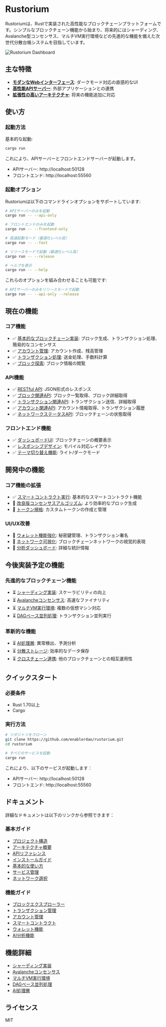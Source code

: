 # Rustorium

Rustoriumは、Rustで実装された高性能なブロックチェーンプラットフォームです。シンプルなブロックチェーン機能から始まり、将来的にはシャーディング、Avalanche型コンセンサス、マルチVM実行環境などの先進的な機能を備えた次世代分散台帳システムを目指しています。

![Rustorium Dashboard](docs/images/dashboard.png)

## 主な特徴

- **[モダンなWebインターフェース](docs/guides/basic-usage.md#webui%E3%81%AE%E4%BD%BF%E7%94%A8)**: ダークモード対応の直感的なUI
- **[高性能APIサーバー](docs/api/reference.md)**: 外部アプリケーションとの連携
- **[拡張性の高いアーキテクチャ](docs/architecture/overview.md)**: 将来の機能追加に対応

## 使い方

### 起動方法

基本的な起動:

```bash
cargo run
```

これにより、APIサーバーとフロントエンドサーバーが起動します。

- APIサーバー: http://localhost:50128
- フロントエンド: http://localhost:55560

### 起動オプション

Rustoriumは以下のコマンドラインオプションをサポートしています:

```bash
# APIサーバーのみを起動
cargo run -- --api-only

# フロントエンドのみを起動
cargo run -- --frontend-only

# 高速起動モード（最適化レベル低）
cargo run -- --fast

# リリースモードで起動（最適化レベル高）
cargo run -- --release

# ヘルプを表示
cargo run -- --help
```

これらのオプションを組み合わせることも可能です:

```bash
# APIサーバーのみをリリースモードで起動
cargo run -- --api-only --release
```

## 現在の機能

### コア機能
- ✅ [基本的なブロックチェーン実装](docs/architecture/overview.md): ブロック生成、トランザクション処理、簡易的なコンセンサス
- ✅ [アカウント管理](docs/guides/accounts.md): アカウント作成、残高管理
- ✅ [トランザクション処理](docs/guides/transactions.md): 送金処理、手数料計算
- ✅ [ブロック探索](docs/guides/blocks-explorer.md): ブロック情報の閲覧

### API機能
- ✅ [RESTful API](docs/api/reference.md): JSON形式のレスポンス
- ✅ [ブロック関連API](docs/api/reference.md#ブロック関連): ブロック一覧取得、ブロック詳細取得
- ✅ [トランザクション関連API](docs/api/reference.md#トランザクション関連): トランザクション送信、詳細取得
- ✅ [アカウント関連API](docs/api/reference.md#アカウント関連): アカウント情報取得、トランザクション履歴
- ✅ [ネットワークステータスAPI](docs/api/reference.md#ネットワーク関連): ブロックチェーンの状態取得

### フロントエンド機能
- ✅ [ダッシュボードUI](docs/guides/basic-usage.md#ダッシュボード): ブロックチェーンの概要表示
- ✅ [レスポンシブデザイン](docs/guides/basic-usage.md): モバイル対応レイアウト
- ✅ [テーマ切り替え機能](docs/guides/basic-usage.md): ライト/ダークモード

## 開発中の機能

### コア機能の拡張
- ✅ [スマートコントラクト実行](docs/guides/smart-contracts.md): 基本的なスマートコントラクト機能
- 🔄 [改良版コンセンサスアルゴリズム](docs/features/consensus.md): より効率的なブロック生成
- 🔄 [トークン規格](docs/guides/tokens.md): カスタムトークンの作成と管理

### UI/UX改善
- 🔄 [ウォレット機能強化](docs/guides/wallet.md): 秘密鍵管理、トランザクション署名
- 🔄 [ネットワーク可視化](docs/guides/basic-usage.md#ネットワーク可視化): ブロックチェーンネットワークの視覚的表現
- 🔄 [分析ダッシュボード](docs/guides/basic-usage.md#分析ダッシュボード): 詳細な統計情報

## 今後実装予定の機能

### 先進的なブロックチェーン機能
- ⏳ [シャーディング実装](docs/features/sharding.md): スケーラビリティの向上
- ⏳ [Avalancheコンセンサス](docs/features/consensus.md): 高速なファイナリティ
- ⏳ [マルチVM実行環境](docs/features/multi-vm.md): 複数の仮想マシン対応
- ⏳ [DAGベース並列処理](docs/features/dag-execution.md): トランザクション並列実行

### 革新的な機能
- ⏳ [AI処理層](docs/features/ai-layer.md): 異常検出、予測分析
- ⏳ [分散ストレージ](docs/architecture/overview.md#7-ストレージ層): 効率的なデータ保存
- ⏳ [クロスチェーン連携](docs/features/cross-chain.md): 他のブロックチェーンとの相互運用性

## クイックスタート

### 必要条件

- Rust 1.70以上
- Cargo

### 実行方法

```bash
# リポジトリをクローン
git clone https://github.com/enablerdao/rustorium.git
cd rustorium

# すべてのサービスを起動
cargo run
```

これにより、以下のサービスが起動します：
- APIサーバー: http://localhost:50128
- フロントエンド: http://localhost:55560

## ドキュメント

詳細なドキュメントは以下のリンクから参照できます：

### 基本ガイド
- [プロジェクト構造](docs/project-structure.md)
- [アーキテクチャ概要](docs/architecture/overview.md)
- [APIリファレンス](docs/api/reference.md)
- [インストールガイド](docs/guides/installation.md)
- [基本的な使い方](docs/guides/basic-usage.md)
- [サービス管理](docs/guides/service-management.md)
- [ネットワーク選択](docs/guides/network-selection.md)

### 機能ガイド
- [ブロックエクスプローラー](docs/guides/blocks-explorer.md)
- [トランザクション管理](docs/guides/transactions.md)
- [アカウント管理](docs/guides/accounts.md)
- [スマートコントラクト](docs/guides/smart-contracts.md)
- [ウォレット機能](docs/guides/wallet.md)
- [AI分析機能](docs/guides/ai-insights.md)

## 機能詳細

- [シャーディング実装](docs/features/sharding.md)
- [Avalancheコンセンサス](docs/features/consensus.md)
- [マルチVM実行環境](docs/features/multi-vm.md)
- [DAGベース並列処理](docs/features/dag-execution.md)
- [AI処理層](docs/features/ai-layer.md)

## ライセンス

MIT